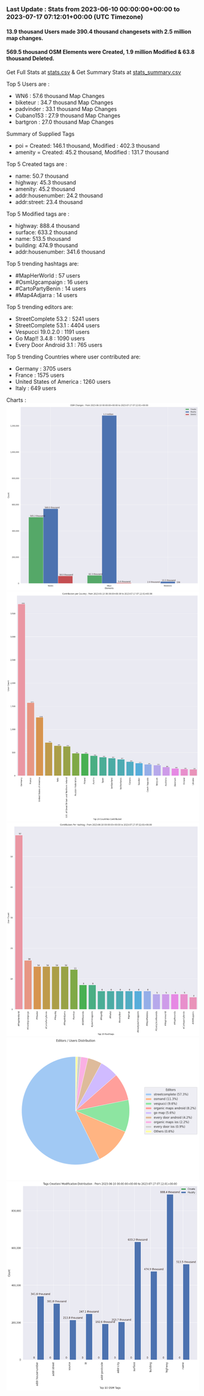 ### Last Update : Stats from 2023-06-10 00:00:00+00:00 to 2023-07-17 07:12:01+00:00 (UTC Timezone)

#### 13.9 thousand Users made 390.4 thousand changesets with 2.5 million map changes.
#### 569.5 thousand OSM Elements were Created, 1.9 million Modified & 63.8 thousand Deleted.
Get Full Stats at [stats.csv](/stats/fieldmappers/Daily/stats.csv)
 & Get Summary Stats at [stats_summary.csv](/stats/fieldmappers/Daily/stats_summary.csv)

Top 5 Users are : 
- WN6 : 57.6 thousand Map Changes
- biketeur : 34.7 thousand Map Changes
- padvinder : 33.1 thousand Map Changes
- Cubano153 : 27.9 thousand Map Changes
- bartgron : 27.0 thousand Map Changes

Summary of Supplied Tags
- poi = Created: 146.1 thousand, Modified : 402.3 thousand
- amenity = Created: 45.2 thousand, Modified : 131.7 thousand


Top 5 Created tags are :
- name: 50.7 thousand
- highway: 45.3 thousand
- amenity: 45.2 thousand
- addr:housenumber: 24.2 thousand
- addr:street: 23.4 thousand


Top 5 Modified tags are :
- highway: 888.4 thousand
- surface: 633.2 thousand
- name: 513.5 thousand
- building: 474.9 thousand
- addr:housenumber: 341.6 thousand


Top 5 trending hashtags are:
- #MapHerWorld : 57 users
- #OsmUgcampaign : 16 users
- #CartoPartyBenin : 14 users
- #Map4Adjarra : 14 users


Top 5 trending editors are:
- StreetComplete 53.2 : 5241 users
- StreetComplete 53.1 : 4404 users
- Vespucci 19.0.2.0 : 1191 users
- Go Map!! 3.4.8 : 1090 users
- Every Door Android 3.1 : 765 users


Top 5 trending Countries where user contributed are:
- Germany : 3705 users
- France : 1575 users
- United States of America : 1260 users
- Italy : 649 users


 Charts : 
![Alt text](./stats_osm_changes.png) 
![Alt text](./stats_users_per_country.png) 
![Alt text](./stats_users_per_hashtag.png) 
![Alt text](./stats_editors_pie_chart.png) 
![Alt text](./stats_tags.png) 
